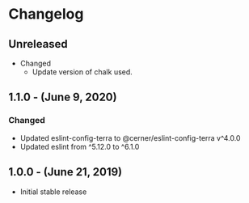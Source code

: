 Changelog
=========

Unreleased
----------

* Changed
  * Update version of chalk used.

1.1.0 - (June 9, 2020)
----------
### Changed
* Updated eslint-config-terra to @cerner/eslint-config-terra v^4.0.0
* Updated eslint from ^5.12.0 to ^6.1.0

1.0.0 - (June 21, 2019)
----------
* Initial stable release
